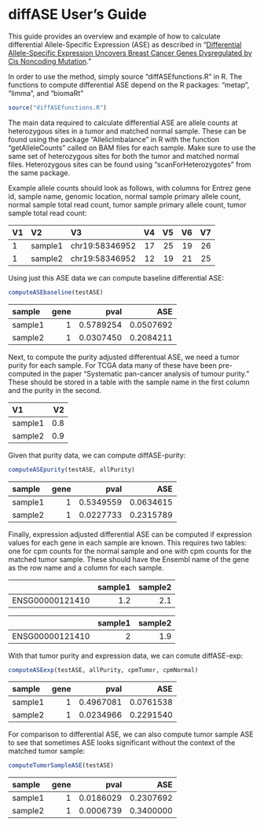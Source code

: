 diffASE User’s Guide
================

This guide provides an overview and example of how to calculate
differential Allele-Specific Expression (ASE) as described in
“[Differential Allele-Specific Expression Uncovers Breast Cancer Genes
Dysregulated by Cis Noncoding
Mutation](https://www.cell.com/cell-systems/fulltext/S2405-4712\(20\)30029-6).”

In order to use the method, simply source “diffASEfunctions.R” in R. The
functions to compute differential ASE depend on the R packages: “metap”,
“limma”, and “biomaRt”

``` r
source("diffASEfunctions.R")
```

The main data required to calculate differential ASE are allele counts
at heterozygous sites in a tumor and matched normal sample. These can be
found using the package “AllelicImbalance” in R with the function
“getAlleleCounts” called on BAM files for each sample. Make sure to
use the same set of heterozygous sites for both the tumor and matched
normal files. Heterozygous sites can be found using
“scanForHeterozygotes” from the same package.

Example allele counts should look as follows, with columns for Entrez
gene id, sample name, genomic location, normal sample primary allele
count, normal sample total read count, tumor sample primary allele
count, tumor sample total read count:

| V1 | V2      | V3             | V4 | V5 | V6 | V7 |
| :- | :------ | :------------- | -: | -: | -: | -: |
| 1  | sample1 | chr19:58346952 | 17 | 25 | 19 | 26 |
| 1  | sample2 | chr19:58346952 | 12 | 19 | 21 | 25 |

Using just this ASE data we can compute baseline differential ASE:

``` r
computeASEbaseline(testASE)
```

| sample  | gene |      pval |       ASE |
| :------ | ---: | --------: | --------: |
| sample1 |    1 | 0.5789254 | 0.0507692 |
| sample2 |    1 | 0.0307450 | 0.2084211 |

Next, to compute the purity adjusted differentual ASE, we need a tumor
purity for each sample. For TCGA data many of these have been
pre-computed in the paper “Systematic pan-cancer analysis of tumour
purity.” These should be stored in a table with the sample name in the
first column and the purity in the second.

| V1      |  V2 |
| :------ | --: |
| sample1 | 0.8 |
| sample2 | 0.9 |

Given that purity data, we can compute diffASE-purity:

``` r
computeASEpurity(testASE, allPurity)
```

| sample  | gene |      pval |       ASE |
| :------ | ---: | --------: | --------: |
| sample1 |    1 | 0.5349559 | 0.0634615 |
| sample2 |    1 | 0.0227733 | 0.2315789 |

Finally, expression adjusted differential ASE can be computed if
expression values for each gene in each sample are known. This requires
two tables: one for cpm counts for the normal sample and one with cpm
counts for the matched tumor sample. These should have the Ensembl name
of the gene as the row name and a column for each sample.

|                 | sample1 | sample2 |
| :-------------- | ------: | ------: |
| ENSG00000121410 |     1.2 |     2.1 |

|                 | sample1 | sample2 |
| :-------------- | ------: | ------: |
| ENSG00000121410 |       2 |     1.9 |

With that tumor purity and expression data, we can comute diffASE-exp:

``` r
computeASEexp(testASE, allPurity, cpmTumor, cpmNormal)
```

| sample  | gene |      pval |       ASE |
| :------ | ---: | --------: | --------: |
| sample1 |    1 | 0.4967081 | 0.0761538 |
| sample2 |    1 | 0.0234966 | 0.2291540 |

For comparison to differential ASE, we can also compute tumor sample ASE
to see that sometimes ASE looks significant without the context of the
matched tumor sample:

``` r
computeTumorSampleASE(testASE)
```

| sample  | gene |      pval |       ASE |
| :------ | ---: | --------: | --------: |
| sample1 |    1 | 0.0186029 | 0.2307692 |
| sample2 |    1 | 0.0006739 | 0.3400000 |
